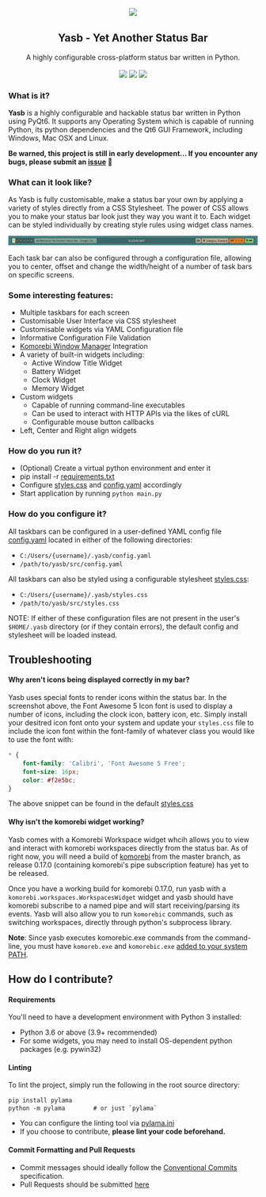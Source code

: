 <p align="center"><img src="https://raw.githubusercontent.com/denBot/yasb/main/img/yasb_icon.png" width="120"></p>
<h2 align="center">Yasb - Yet Another Status Bar</h2>
<p align="center">
  A highly configurable cross-platform status bar written in Python.
  <br><br>
  <a href="https://opensource.org/licenses/MIT"><img src="https://img.shields.io/badge/License-MIT-yellow.svg"></a>
  <a href="https://github.com/denBot/yasb"><img src="https://img.shields.io/github/languages/top/denBot/yasb"></a>
  <a href="https://github.com/denBot/yasb/issues"><img src="https://img.shields.io/github/issues/denBot/yasb"></a>
</p>

### What is it?
**Yasb** is a highly configurable and hackable status bar written in Python using PyQt6. It supports any Operating System which is capable of running Python, its python dependencies and the Qt6 GUI Framework, including Windows, Mac OSX and Linux.

**Be warned, this project is still in early development... If you encounter any bugs, please submit an [issue](https://github.com/denBot/yasb/issues) :bug:**

### What can it look like?
As Yasb is fully customisable, make a status bar your own by applying a variety of styles directly from a CSS Stylesheet. The power of CSS allows you to make your status bar look just they way you want it to. Each widget can be styled individually by creating style rules using widget class names.

![](img/yasb_bar.png)

Each task bar can also be configured through a configuration file, allowing you to center, offset and change the width/height of a number of task bars on specific screens.

### Some interesting features:
- Multiple taskbars for each screen
- Customisable User Interface via CSS stylesheet
- Customisable widgets via YAML Configuration file
- Informative Configuration File Validation
- [Komorebi Window Manager](https://github.com/LGUG2Z/komorebi) Integration
- A variety of built-in widgets including:
  - Active Window Title Widget
  - Battery Widget
  - Clock Widget
  - Memory Widget
- Custom widgets
  - Capable of running command-line executables
  - Can be used to interact with HTTP APIs via the likes of cURL
  - Configurable mouse button callbacks
- Left, Center and Right align widgets

### How do you run it?
- (Optional) Create a virtual python environment and enter it
- pip install -r [requirements.txt](requirements.txt)
- Configure [styles.css](src/styles.css) and [config.yaml](src/config.yaml) accordingly
- Start application by running `python main.py`

### How do you configure it?
All taskbars can be configured in a user-defined YAML config file [config.yaml](src/config.yaml) located in either of the following directories:
- `C:/Users/{username}/.yasb/config.yaml`
- `/path/to/yasb/src/config.yaml`

All taskbars can also be styled using a configurable stylesheet [styles.css](src/styles.css):
- `C:/Users/{username}/.yasb/styles.css`
- `/path/to/yasb/src/styles.css`

NOTE: If either of these configuration files are not present in the user's `$HOME/.yasb` directory (or if they contain errors), the default config and stylesheet will be loaded instead.

## Troubleshooting

#### Why aren't icons being displayed correctly in my bar?
Yasb uses special fonts to render icons within the status bar. In the screenshot above, the Font Awesome 5 Icon font is used to display a number of icons, including the clock icon, battery icon, etc. Simply install your desitred icon font onto your system and update your `styles.css` file to include the icon font within the font-family of whatever class you would like to use the font with:

```css
* {
    font-family: 'Calibri', 'Font Awesome 5 Free';
    font-size: 16px;
    color: #f2e5bc;
}
```
The above snippet can be found in the default [styles.css](https://github.com/denBot/yasb/blob/main/src/styles.css#L1-L5)

#### Why isn't the komorebi widget working?
Yasb comes with a Komorebi Workspace widget whcih allows you to view and interact with komorebi workspaces directly from the status bar.
As of right now, you will need a build of [komorebi](https://github.com/LGUG2Z/komorebi) from the master branch, as release 0.17.0 (containing komorebi's pipe subscription feature) has yet to be released.

Once you have a working build for komorebi 0.17.0, run yasb with a `komorebi.workspaces.WorkspacesWidget` widget and yasb should have komorebi subscribe to a named pipe and will start receiving/parsing its events. Yasb will also allow you to run `komorebic` commands, such as switching workspaces, directly through python's subprocess library.

**Note**: Since yasb executes komorebic.exe commands from the command-line, you must have `komoreb.exe` and `komorebic.exe` [added to your system PATH](https://medium.com/@kevinmarkvi/how-to-add-executables-to-your-path-in-windows-5ffa4ce61a53). 


## How do I contribute?

#### Requirements
You'll need to have a development environment with Python 3 installed:
- Python 3.6 or above (3.9+ recommended)
- For some widgets, you may need to install OS-dependent python packages (e.g. pywin32)

#### Linting
To lint the project, simply run the following in the root source directory:
```
pip install pylama
python -m pylama        # or just `pylama`
```
- You can configure the linting tool via [pylama.ini](pylama.ini)
- If you choose to contribute, **please lint your code beforehand.**

#### Commit Formatting and Pull Requests
- Commit messages should ideally follow the [Conventional Commits](https://www.conventionalcommits.org/en/v1.0.0/) specification.
- Pull Requests should be submitted [here](https://github.com/denBot/yasb/pulls)
